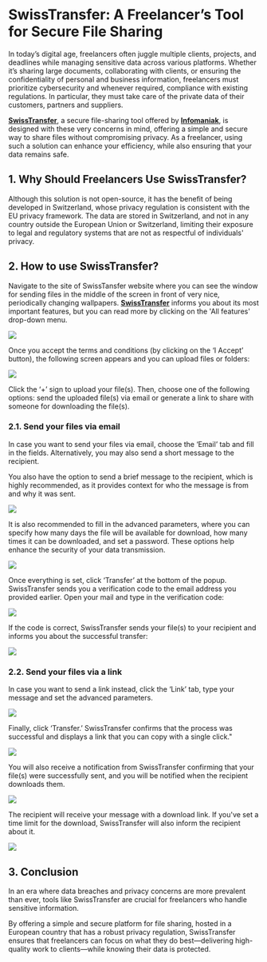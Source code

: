 # SwissTransfer: A Freelancer’s Tool for Secure File Sharing

In today’s digital age, freelancers often juggle multiple clients, projects, and deadlines while managing sensitive data across various platforms. Whether it’s sharing large documents, collaborating with clients, or ensuring the confidentiality of personal and business information, freelancers must prioritize cybersecurity and whenever required, compliance with existing regulations. In particular, they must take care of the private data of their customers, partners and suppliers. 

**[SwissTransfer](https://www.swisstransfer.com/en-gb)**, a secure file-sharing tool offered by **[Infomaniak](https://www.infomaniak.com/en)**, is designed with these very concerns in mind, offering a simple and secure way to share files without compromising privacy. As a freelancer, using such a solution can enhance your efficiency, while also ensuring that your data remains safe.

## 1. Why Should Freelancers Use SwissTransfer?

Although this solution is not open-source, it has the benefit of being developed in Switzerland, whose privacy regulation is consistent with the EU privacy framework. The data are stored in Switzerland, and not in any country outside the European Union or Switzerland, limiting their exposure to legal and regulatory systems that are not as respectful of individuals' privacy.

## 2. How to use SwissTransfer?

Navigate to the site of SwissTansfer website where you can see the window for sending files in the middle of the screen in front of very nice, periodically changing wallpapers. **[SwissTransfer](https://www.swisstransfer.com/en-gb)** informs you about its most important features, but you can read more by clicking on the 'All features' drop-down menu.

![](http://hdoc.csirt-tooling.org/uploads/upload_c137c98d1767924f81db0cc6976d0582.png)

Once you accept the terms and conditions (by clicking on the ‘I Accept’ button), the following screen appears and you can upload files or folders:

![](http://hdoc.csirt-tooling.org/uploads/upload_1e7fdb54b150398c584817a85933fd11.png)

Click the ‘+’ sign to upload your file(s). Then, choose one of the following options: send the uploaded file(s) via email or generate a link to share with someone for downloading the file(s).

### 2.1. Send your files via email

In case you want to send your files via email, choose the ‘Email’ tab and fill in the fields. Alternatively, you may also send a short message to the recipient.

You also have the option to send a brief message to the recipient, which is highly recommended, as it provides context for who the message is from and why it was sent.

![](http://hdoc.csirt-tooling.org/uploads/upload_6fb4152c053c287dbe693abf33069745.png)

It is also recommended to fill in the advanced parameters, where you can specify how many days the file will be available for download, how many times it can be downloaded, and set a password. These options help enhance the security of your data transmission.

![](http://hdoc.csirt-tooling.org/uploads/upload_db4c9a9e37c04436b6872797408f0eb6.png)

Once everything is set, click ‘Transfer’ at the bottom of the popup. SwissTransfer sends you a verification code to the email address you provided earlier. Open your mail and type in the verification code:

![](http://hdoc.csirt-tooling.org/uploads/upload_a49c5faa0be77495c458cc985893d842.png)

If the code is correct, SwissTransfer sends your file(s) to your recipient and informs you about the successful transfer:

![](http://hdoc.csirt-tooling.org/uploads/upload_97b1237c22adea5288160d189c68982b.png)

### 2.2. Send your files via a link

In case you want to send a link instead, click the ‘Link’ tab, type your message and set the advanced parameters.

![](http://hdoc.csirt-tooling.org/uploads/upload_64265d0e23cd4403286b0dfa50905fd1.png)

Finally, click ‘Transfer.’ SwissTransfer confirms that the process was successful and displays a link that you can copy with a single click."

![](http://hdoc.csirt-tooling.org/uploads/upload_cd322ce543955bf2938f658e79b40fd6.png)

You will also receive a notification from SwissTransfer confirming that your file(s) were successfully sent, and you will be notified when the recipient downloads them.

![](http://hdoc.csirt-tooling.org/uploads/upload_14e05705bbe6a9308076b8976b26624c.png)

The recipient will receive your message with a download link. If you've set a time limit for the download, SwissTransfer will also inform the recipient about it.

![](http://hdoc.csirt-tooling.org/uploads/upload_e4a7af267277d9438810fb2409b9c263.png)

## 3. Conclusion

In an era where data breaches and privacy concerns are more prevalent than ever, tools like SwissTransfer are crucial for freelancers who handle sensitive information. 

By offering a simple and secure platform for file sharing, hosted in a European country that has a robust privacy regulation, SwissTransfer ensures that freelancers can focus on what they do best—delivering high-quality work to clients—while knowing their data is protected. 

